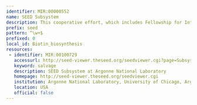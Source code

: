 ```yaml
---
identifier: MIR:00000552
name: SEED Subsystem
description: This cooperative effort, which includes Fellowship for Interpretation of Genomes (FIG), Argonne National Laboratory, and the University of Chicago, focuses on the development of the comparative genomics environment called the SEED. It is a framework to support comparative analysis and annotation of genomes, and the development of curated genomic data (annotation). Curation is performed at the level of subsystems by an expert annotator, across many genomes, and not on a gene by gene basis. This collection references subsystems.
prefix: seed
pattern: ^\w+$
prefixed: 0
local_id: Biotin_biosynthesis
resources:
 - identifier: MIR:00100729
   accessurl: http://seed-viewer.theseed.org/seedviewer.cgi?page=Subsystems&subsystem=${lid}
   keyword: salvage
   description: SEED Subsystem at Argonne National Laboratory
   homepage: http://seed-viewer.theseed.org/seedviewer.cgi
   institution: Argonne National Laboratory, University of Chicago, Argonne, Illinois
   location: USA
   official: false
---
```


